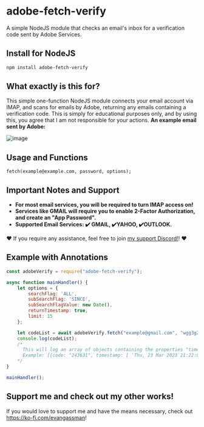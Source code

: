 # adobe-fetch-verify
A simple NodeJS module that checks an email's inbox for a verification code sent by Adobe Services.

## Install for NodeJS
```css
npm install adobe-fetch-verify
```
## What exactly is this for?
This simple one-function NodeJS module connects your email account via IMAP, and scans for emails by Adobe, returning any emails containing a verification code. This is simply for educational purposes only, and by using this, you agree that I am not responsible for your actions. **An example email sent by Adobe:**

![image](https://user-images.githubusercontent.com/102568007/227413659-b83aa859-11d9-4cef-946c-b8a0d9ddd338.png)


## Usage and Functions
```
fetch(example@example.com, password, options);
```
## Important Notes and Support

- **For most email services, you will be required to turn IMAP access on!**
- **Services like GMAIL will require you to enable 2-Factor Authorization, and create an "App Password".** 
- **Supported Email Services: ✔️ GMAIL, ✔️YAHOO, ✔️OUTLOOK.**

❤️ If you require any assistance, feel free to join <a href="https://discord.gg/y6UywbeB3U">my support Discord!</a>! ❤️

## Example with Annotations
```js
const adobeVerify = require("adobe-fetch-verify");

async function mainHandler() {
    let options = {
        searchFlag: 'ALL',
        subSearchFlag: 'SINCE',
        subSearchFlagValue: new Date(),
        returnTimestamp: true,
        limit: 15
    };

    let codeList = await adobeVerify.fetch("example@gmail.com", "wgg3g2hh2h", options);
    console.log(codeList); 
    /*
      This will log an array of objects containing the properties "timestamp" and "code".
      Example: [{code: "243631", timestamp: [ 'Thu, 23 Mar 2023 21:22:04 +0000' ]}, {code: "638211", timestamp: [ 'Thu, 21 Mar 2023 21:22:04 +0000' ]}]
    */
}

mainHandler();
```

## Support me and check out my other works!
If you would love to support me and have the means necessary, check out https://ko-fi.com/evangassman!



